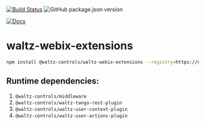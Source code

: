 [![Build Status](https://travis-ci.org/waltz-controls/waltz-webix-extensions.svg?branch=master)](https://travis-ci.org/waltz-controls/waltz-webix-extensions)
![GitHub package.json version](https://img.shields.io/github/package-json/v/waltz-controls/waltz-webix-extensions)

[![Docs](https://img.shields.io/badge/Docs-Generated-green.svg)](https://waltz-controls.github.io/waltz-webix-extensions/)


# waltz-webix-extensions

```bash
npm install @waltz-controls/waltz-webix-extensions --registry=https://npm.pkg.github.com/waltz-controls
```

## Runtime dependencies:

1. `@waltz-controls/middleware`
2. `@waltz-controls/waltz-tango-rest-plugin`
3. `@waltz-controls/waltz-user-context-plugin`
4. `@waltz-controls/waltz-user-actions-plugin`

